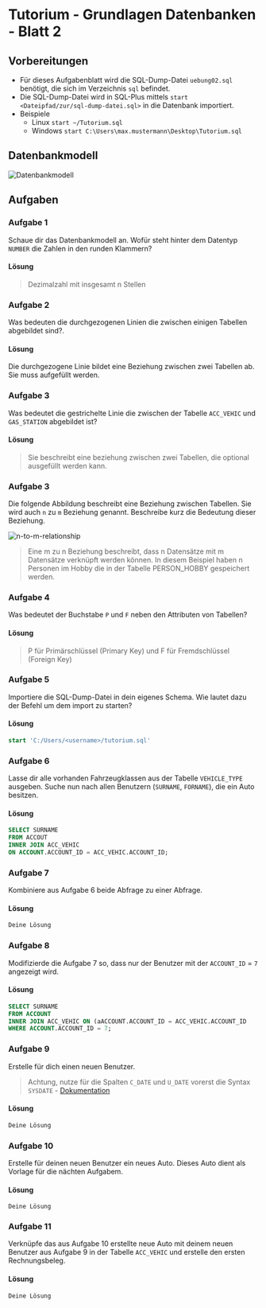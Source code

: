# Tutorium - Grundlagen Datenbanken - Blatt 2

## Vorbereitungen
* Für dieses Aufgabenblatt wird die SQL-Dump-Datei `uebung02.sql` benötigt, die sich im Verzeichnis `sql` befindet.
* Die SQL-Dump-Datei wird in SQL-Plus mittels `start <Dateipfad/zur/sql-dump-datei.sql>` in die Datenbank importiert.
* Beispiele
  * Linux `start ~/Tutorium.sql`
  * Windows `start C:\Users\max.mustermann\Desktop\Tutorium.sql`

## Datenbankmodell
![Datenbankmodell](./img/datamodler_schema.png)

## Aufgaben

### Aufgabe 1
Schaue dir das Datenbankmodell an. Wofür steht hinter dem Datentyp `NUMBER` die Zahlen in den runden Klammern?

#### Lösung
> Dezimalzahl mit insgesamt n Stellen

### Aufgabe 2
Was bedeuten die durchgezogenen Linien die zwischen einigen Tabellen abgebildet sind?.

#### Lösung
Die durchgezogene Linie bildet eine Beziehung zwischen zwei Tabellen ab. Sie muss aufgefüllt werden. 

### Aufgabe 3
Was bedeutet die gestrichelte Linie die zwischen der Tabelle `ACC_VEHIC` und `GAS_STATION` abgebildet ist?

#### Lösung
> Sie beschreibt eine beziehung zwischen zwei Tabellen, die optional ausgefüllt werden kann.


### Aufgabe 3
Die folgende Abbildung beschreibt eine Beziehung zwischen Tabellen. Sie wird auch `n` zu `m` Beziehung genannt. Beschreibe kurz die Bedeutung dieser Beziehung.

![n-to-m-relationship](./img/n-to-m-relationship.png)

> Eine m zu n Beziehung beschreibt, dass n Datensätze mit m Datensätze verknüpft werden können. In diesem Beispiel haben n Personen im Hobby die in der Tabelle PERSON_HOBBY gespeichert werden.

### Aufgabe 4
Was bedeutet der Buchstabe `P` und `F` neben den Attributen von Tabellen?

#### Lösung
> P für Primärschlüssel (Primary Key) und F für Fremdschlüssel (Foreign Key)

### Aufgabe 5
Importiere die SQL-Dump-Datei in dein eigenes Schema. Wie lautet dazu der Befehl um dem import zu starten?

#### Lösung
```sql
start 'C:/Users/<username>/tutorium.sql'
```

### Aufgabe 6
Lasse dir alle vorhanden Fahrzeugklassen aus der Tabelle `VEHICLE_TYPE` ausgeben. Suche nun nach allen Benutzern (`SURNAME`, `FORNAME`), die ein Auto besitzen.

#### Lösung
```sql
SELECT SURNAME
FROM ACCOUT
INNER JOIN ACC_VEHIC
ON ACCOUNT.ACCOUNT_ID = ACC_VEHIC.ACCOUNT_ID;
```

### Aufgabe 7
Kombiniere aus Aufgabe 6 beide Abfrage zu einer Abfrage.

#### Lösung
```sql
Deine Lösung
```

### Aufgabe 8
Modifizierde die Aufgabe 7 so, dass nur der Benutzer mit der `ACCOUNT_ID` = `7` angezeigt wird.

#### Lösung
```sql
SELECT SURNAME
FROM ACCOUNT
INNER JOIN ACC_VEHIC ON (aACCOUNT.ACCOUNT_ID = ACC_VEHIC.ACCOUNT_ID
WHERE ACCOUNT.ACCOUNT_ID = 7;
```

### Aufgabe 9
Erstelle für dich einen neuen Benutzer.
> Achtung, nutze für die Spalten `C_DATE` und `U_DATE` vorerst die Syntax `SYSDATE` - [Dokumentation](https://docs.oracle.com/cd/B19306_01/server.102/b14200/functions172.htm)

#### Lösung
```sql
Deine Lösung
```

### Aufgabe 10
Erstelle für deinen neuen Benutzer ein neues Auto. Dieses Auto dient als Vorlage für die nächten Aufgabem.

#### Lösung
```sqld
Deine Lösung
```

### Aufgabe 11
Verknüpfe das aus Aufgabe 10 erstellte neue Auto mit deinem neuen Benutzer aus Aufgabe 9 in der Tabelle `ACC_VEHIC` und erstelle den ersten Rechnungsbeleg.

#### Lösung
```sql
Deine Lösung
```

